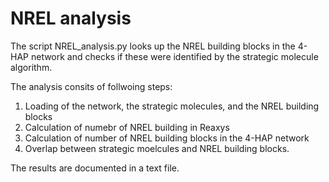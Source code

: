 # NREL analysis 

The script NREL_analysis.py looks up the NREL building blocks in the 4-HAP network and checks if these were identified by the strategic molecule algorithm. 

The analysis consits of follwoing steps:
1. Loading of the network, the strategic molecules, and the NREL building blocks
2. Calculation of numebr of NREL building in Reaxys
3. Calculation of number of NREL building blocks in the 4-HAP network
4. Overlap between strategic moelcules and NREL building blocks. 

The results are documented in a text file. 




